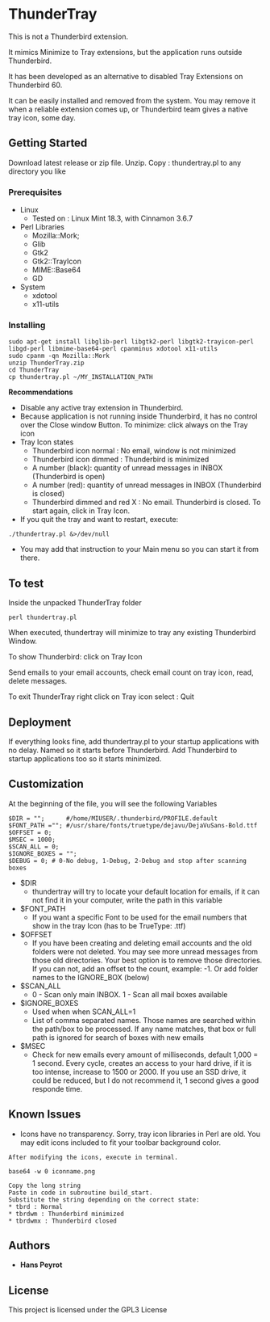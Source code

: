 # ThunderTray

This is not a Thunderbird extension.

It mimics Minimize to Tray extensions, but the application runs outside Thunderbird.

It has been developed as an alternative to disabled Tray Extensions on Thunderbird 60.

It can be easily installed and removed from the system. You may remove it when a reliable extension comes up, or Thunderbird team gives a native tray icon, some day.

## Getting Started

Download latest release or zip file.
Unzip. Copy : thundertray.pl to any directory you like

### Prerequisites

* Linux
  * Tested on : Linux Mint 18.3, with Cinnamon 3.6.7
* Perl Libraries
  * Mozilla::Mork;
  * Glib
  * Gtk2
  * Gtk2::TrayIcon
  * MIME::Base64
  * GD
* System
  * xdotool
  * x11-utils

### Installing

```
sudo apt-get install libglib-perl libgtk2-perl libgtk2-trayicon-perl libgd-perl libmime-base64-perl cpanminus xdotool x11-utils
sudo cpanm -qn Mozilla::Mork
unzip ThunderTray.zip
cd ThunderTray
cp thundertray.pl ~/MY_INSTALLATION_PATH
```
**Recommendations**
* Disable any active tray extension in Thunderbird.
* Because application is not running inside Thunderbird, it has no control over the Close window Button. To minimize: click always on the Tray icon
* Tray Icon states
  * Thunderbird icon normal : No email, window is not minimized
  * Thunderbird icon dimmed : Thunderbird is minimized
  * A number (black): quantity of unread messages in INBOX (Thunderbird is open)
  * A number (red): quantity of unread messages in INBOX (Thunderbird is closed)
  * Thunderbird dimmed and red X : No email. Thunderbird is closed. To start again, click in Tray Icon.
* If you quit the tray and want to restart, execute:
```
./thundertray.pl &>/dev/null
```
* You may add that instruction to your Main menu so you can start it from there.

## To test
Inside the unpacked ThunderTray folder
```
perl thundertray.pl
```
When executed, thundertray will minimize to tray any existing Thunderbird Window.

To show Thunderbird: click on Tray Icon

Send emails to your email accounts, check email count on tray icon, read, delete messages.

To exit ThunderTray right click on Tray icon select : Quit

## Deployment

If everything looks fine, add thundertray.pl to your startup applications with no delay. Named so it starts before Thunderbird. Add Thunderbird to startup applications too so it starts minimized.

## Customization

At the beginning of the file, you will see the following Variables
```
$DIR = "";      #/home/MIUSER/.thunderbird/PROFILE.default
$FONT_PATH =""; #/usr/share/fonts/truetype/dejavu/DejaVuSans-Bold.ttf
$OFFSET = 0;
$MSEC = 1000;
$SCAN_ALL = 0;
$IGNORE_BOXES = "";
$DEBUG = 0; # 0-No debug, 1-Debug, 2-Debug and stop after scanning boxes
```
* $DIR
  * thundertray will try to locate your default location for emails, if it can not find it in your computer, write the path in this variable
* $FONT_PATH
  * If you want a specific Font to be used for the email numbers that show in the tray Icon (has to be TrueType: .ttf)
* $OFFSET
  * If you have been creating and deleting email accounts and the old folders were not deleted. You may see more unread messages from those old directories. Your best option is to remove those directories. If you can not, add an offset to the count, example: -1. Or add folder names to the IGNORE_BOX (below)
* $SCAN_ALL
  * 0 - Scan only main INBOX. 1 - Scan all mail boxes available
* $IGNORE_BOXES
  * Used when when SCAN_ALL=1
  * List of comma separated names. Those names are searched within the path/box to be processed. If any name matches, that box or full path is ignored for search of boxes with new emails
* $MSEC
  * Check for new emails every amount of milliseconds, default 1,000 = 1 second. Every cycle, creates an access to your hard drive, if it is too intense, increase to 1500 or 2000. If you use an SSD drive, it could be reduced, but I do not recommend it, 1 second gives a good responde time.

## Known Issues

* Icons have no transparency. Sorry, tray icon libraries in Perl are old. You may edit icons included to fit your toolbar background color.

```
After modifying the icons, execute in terminal.

base64 -w 0 iconname.png

Copy the long string
Paste in code in subroutine build_start.
Substitute the string depending on the correct state:
* tbrd : Normal
* tbrdwm : Thunderbird minimized
* tbrdwmx : Thunderbird closed
```

## Authors

* **Hans Peyrot**

## License

This project is licensed under the GPL3 License

